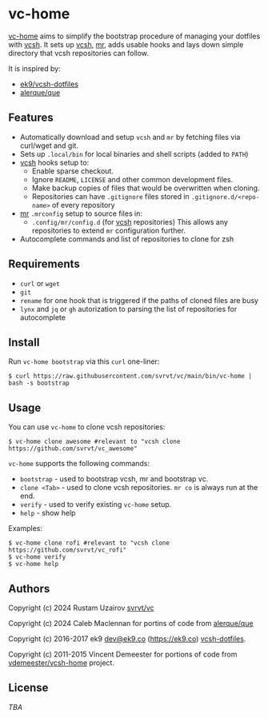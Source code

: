 vc-home
=============

[vc-home][9] aims to simplify the bootstrap procedure of managing your
dotfiles with [vcsh][1]. It sets up [vcsh][1], [mr][2], adds usable hooks and
lays down simple directory that vcsh repositories can follow.

It is inspired by:

- [ek9/vcsh-dotfiles][10]
- [alerque/que][7]

## Features

- Automatically download and setup `vcsh` and `mr` by fetching files via
  curl/wget and git.
- Sets up `.local/bin` for local binaries and shell scripts (added to `PATH`)
- [vcsh][1] hooks setup to:
    - Enable sparse checkout.
    - Ignore `README`, `LICENSE` and other common development files.
    - Make backup copies of files that would be overwritten when cloning.
    - Repositories can have `.gitignore` files stored
      in `.gitignore.d/<repo-name>` of every repository
- [mr][2] `.mrconfig` setup to source files in:
    - `.config/mr/config.d` (for [vcsh][1] repositories)
  This allows any repositories to extend `mr` configuration further.
- Autocomplete commands and list of repositories to clone for zsh 

<!-- [![asciicast](https://asciinema.org/a/125351.png)](https://asciinema.org/a/125351) -->

<!-- ## Change Log -->
<!---->
<!-- Please see [CHANGELOG.md](CHANGELOG.md) for information on recent changes. -->

## Requirements

- `curl` or `wget`
- `git`
- `rename` for one hook that is triggered if the paths of cloned files are busy
- `lynx` and `jq` or `gh` autorization to parsing the list of repositories for autocomplete

## Install

Run `vc-home bootstrap` via this `curl` one-liner:

    $ curl https://raw.githubusercontent.com/svrvt/vc/main/bin/vc-home | bash -s bootstrap

<!-- Source `~/.profile` to make sure `PATH` is updated: -->
<!---->
<!--     $ source ~/.profile -->
<!---->
<!-- Run `mr update` to verify the boostrap: -->
<!---->
<!--     $ mr update -->

## Usage

You can use `vc-home` to clone vcsh repositories:

    $ vc-home clone awesome #relevant to "vcsh clone https://github.com/svrvt/vc_awesome"

`vc-home` supports the following commands:

- `bootstrap` - used to bootstrap vcsh, mr and bootstrap vc.
- `clone <Tab>` - used to clone vcsh repositories. `mr co` is always run at the end.
- `verify` - used to verify existing `vc-home` setup.
- `help` - show help

Examples:

    $ vc-home clone rofi #relevant to "vcsh clone https://github.com/svrvt/vc_rofi"
    $ vc-home verify
    $ vc-home help


## Authors

Copyright (c) 2024 Rustam Uzairov [svrvt/vc][9]

Copyright (c) 2024 Caleb Maclennan for portins of code from [alerque/que][7]

Copyright (c) 2016-2017 ek9 <dev@ek9.co> (https://ek9.co)
[vcsh-dotfiles][0].

Copyright (c) 2011-2015 Vincent Demeester for portions of code from
[vdemeester/vcsh-home][3] project.

## License

*TBA*

[0]: https://github.com/ek9/vcsh-dotfiles
[1]: https://github.com/RichiH/vcsh
[2]: https://github.com/joeyh/myrepos
[3]: https://github.com/vdemeester/vcsh-home
[7]: https://github.com/alerque/que
[9]: https://github.com/svrvt/vc
[10]: https://github.com/ek9/dotfiles
